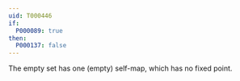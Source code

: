```yaml
---
uid: T000446
if:
  P000089: true
then:
  P000137: false
---
```


The empty set has one (empty) self-map, which has no fixed point.
